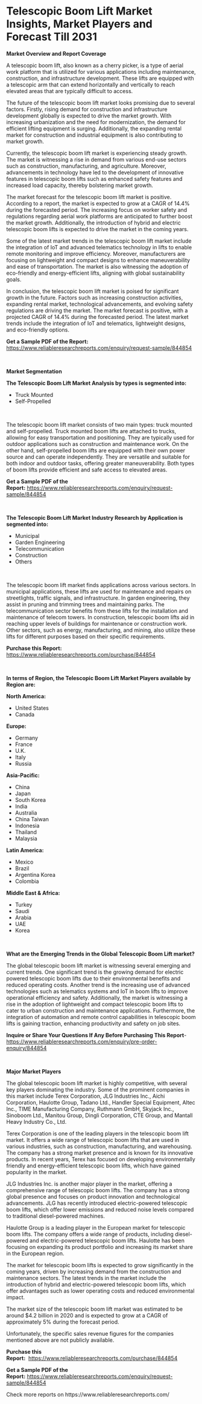 <p><h1>Telescopic Boom Lift Market Insights, Market Players and Forecast Till 2031</h1></p><p><strong>Market Overview and Report Coverage</strong></p>
<p><p>A telescopic boom lift, also known as a cherry picker, is a type of aerial work platform that is utilized for various applications including maintenance, construction, and infrastructure development. These lifts are equipped with a telescopic arm that can extend horizontally and vertically to reach elevated areas that are typically difficult to access.</p><p>The future of the telescopic boom lift market looks promising due to several factors. Firstly, rising demand for construction and infrastructure development globally is expected to drive the market growth. With increasing urbanization and the need for modernization, the demand for efficient lifting equipment is surging. Additionally, the expanding rental market for construction and industrial equipment is also contributing to market growth.</p><p>Currently, the telescopic boom lift market is experiencing steady growth. The market is witnessing a rise in demand from various end-use sectors such as construction, manufacturing, and agriculture. Moreover, advancements in technology have led to the development of innovative features in telescopic boom lifts such as enhanced safety features and increased load capacity, thereby bolstering market growth.</p><p>The market forecast for the telescopic boom lift market is positive. According to a report, the market is expected to grow at a CAGR of 14.4% during the forecasted period. The increasing focus on worker safety and regulations regarding aerial work platforms are anticipated to further boost the market growth. Additionally, the introduction of hybrid and electric telescopic boom lifts is expected to drive the market in the coming years.</p><p>Some of the latest market trends in the telescopic boom lift market include the integration of IoT and advanced telematics technology in lifts to enable remote monitoring and improve efficiency. Moreover, manufacturers are focusing on lightweight and compact designs to enhance maneuverability and ease of transportation. The market is also witnessing the adoption of eco-friendly and energy-efficient lifts, aligning with global sustainability goals.</p><p>In conclusion, the telescopic boom lift market is poised for significant growth in the future. Factors such as increasing construction activities, expanding rental market, technological advancements, and evolving safety regulations are driving the market. The market forecast is positive, with a projected CAGR of 14.4% during the forecasted period. The latest market trends include the integration of IoT and telematics, lightweight designs, and eco-friendly options.</p></p>
<p><strong>Get a Sample PDF of the Report:</strong> <a href="https://www.reliableresearchreports.com/enquiry/request-sample/844854">https://www.reliableresearchreports.com/enquiry/request-sample/844854</a></p>
<p>&nbsp;</p>
<p><strong>Market Segmentation</strong></p>
<p><strong>The Telescopic Boom Lift Market Analysis by types is segmented into:</strong></p>
<p><ul><li>Truck Mounted</li><li>Self-Propelled</li></ul></p>
<p>&nbsp;</p>
<p><p>The telescopic boom lift market consists of two main types: truck mounted and self-propelled. Truck mounted boom lifts are attached to trucks, allowing for easy transportation and positioning. They are typically used for outdoor applications such as construction and maintenance work. On the other hand, self-propelled boom lifts are equipped with their own power source and can operate independently. They are versatile and suitable for both indoor and outdoor tasks, offering greater maneuverability. Both types of boom lifts provide efficient and safe access to elevated areas.</p></p>
<p><strong>Get a Sample PDF of the Report:</strong>&nbsp;<a href="https://www.reliableresearchreports.com/enquiry/request-sample/844854">https://www.reliableresearchreports.com/enquiry/request-sample/844854</a></p>
<p>&nbsp;</p>
<p><strong>The Telescopic Boom Lift Market Industry Research by Application is segmented into:</strong></p>
<p><ul><li>Municipal</li><li>Garden Engineering</li><li>Telecommunication</li><li>Construction</li><li>Others</li></ul></p>
<p>&nbsp;</p>
<p><p>The telescopic boom lift market finds applications across various sectors. In municipal applications, these lifts are used for maintenance and repairs on streetlights, traffic signals, and infrastructure. In garden engineering, they assist in pruning and trimming trees and maintaining parks. The telecommunication sector benefits from these lifts for the installation and maintenance of telecom towers. In construction, telescopic boom lifts aid in reaching upper levels of buildings for maintenance or construction work. Other sectors, such as energy, manufacturing, and mining, also utilize these lifts for different purposes based on their specific requirements.</p></p>
<p><strong>Purchase this Report:</strong>&nbsp; <a href="https://www.reliableresearchreports.com/purchase/844854">https://www.reliableresearchreports.com/purchase/844854</a></p>
<p>&nbsp;</p>
<p><strong>In terms of Region, the Telescopic Boom Lift Market Players available by Region are:</strong></p>
<p>
    <p> <strong> North America: </strong>
        <ul>
            <li>United States</li>
            <li>Canada</li>
        </ul>
        </p> 
    <p> <strong> Europe: </strong>
        <ul>
            <li>Germany</li>
            <li>France</li>
            <li>U.K.</li>
            <li>Italy</li>
            <li>Russia</li>
        </ul>
        </p> 
    <p> <strong> Asia-Pacific: </strong>
        <ul>
            <li>China</li>
            <li>Japan</li>
            <li>South Korea</li>
            <li>India</li>
            <li>Australia</li>
            <li>China Taiwan</li>
            <li>Indonesia</li>
            <li>Thailand</li>
            <li>Malaysia</li>
        </ul>
        </p> 
    <p> <strong> Latin America: </strong>
        <ul>
            <li>Mexico</li>
            <li>Brazil</li>
            <li>Argentina Korea</li>
            <li>Colombia</li>
        </ul>
        </p> 
    <p> <strong> Middle East & Africa: </strong>
        <ul>
            <li>Turkey</li>
            <li>Saudi</li>
            <li>Arabia</li>
            <li>UAE</li>
            <li>Korea</li>
        </ul>
    </p>
    </p>
<p>&nbsp;</p>
<p><strong>What are the Emerging Trends in the Global Telescopic Boom Lift market?</strong></p>
<p><p>The global telescopic boom lift market is witnessing several emerging and current trends. One significant trend is the growing demand for electric powered telescopic boom lifts due to their environmental benefits and reduced operating costs. Another trend is the increasing use of advanced technologies such as telematics systems and IoT in boom lifts to improve operational efficiency and safety. Additionally, the market is witnessing a rise in the adoption of lightweight and compact telescopic boom lifts to cater to urban construction and maintenance applications. Furthermore, the integration of automation and remote control capabilities in telescopic boom lifts is gaining traction, enhancing productivity and safety on job sites.</p></p>
<p><strong>Inquire or Share Your Questions If Any Before Purchasing This Report</strong>- <a href="https://www.reliableresearchreports.com/enquiry/pre-order-enquiry/844854">https://www.reliableresearchreports.com/enquiry/pre-order-enquiry/844854</a></p>
<p>&nbsp;</p>
<p><strong>Major Market Players</strong></p>
<p><p>The global telescopic boom lift market is highly competitive, with several key players dominating the industry. Some of the prominent companies in this market include Terex Corporation, JLG Industries Inc., Aichi Corporation, Haulotte Group, Tadano Ltd., Handler Special Equipment, Altec Inc., TIME Manufacturing Company, Ruthmann GmbH, Skyjack Inc., Sinoboom Ltd., Manitou Group, Dingli Corporation, CTE Group, and Mantall Heavy Industry Co., Ltd. </p><p>Terex Corporation is one of the leading players in the telescopic boom lift market. It offers a wide range of telescopic boom lifts that are used in various industries, such as construction, manufacturing, and warehousing. The company has a strong market presence and is known for its innovative products. In recent years, Terex has focused on developing environmentally friendly and energy-efficient telescopic boom lifts, which have gained popularity in the market.</p><p>JLG Industries Inc. is another major player in the market, offering a comprehensive range of telescopic boom lifts. The company has a strong global presence and focuses on product innovation and technological advancements. JLG has recently introduced electric-powered telescopic boom lifts, which offer lower emissions and reduced noise levels compared to traditional diesel-powered machines.</p><p>Haulotte Group is a leading player in the European market for telescopic boom lifts. The company offers a wide range of products, including diesel-powered and electric-powered telescopic boom lifts. Haulotte has been focusing on expanding its product portfolio and increasing its market share in the European region.</p><p>The market for telescopic boom lifts is expected to grow significantly in the coming years, driven by increasing demand from the construction and maintenance sectors. The latest trends in the market include the introduction of hybrid and electric-powered telescopic boom lifts, which offer advantages such as lower operating costs and reduced environmental impact.</p><p>The market size of the telescopic boom lift market was estimated to be around $4.2 billion in 2020 and is expected to grow at a CAGR of approximately 5% during the forecast period. </p><p>Unfortunately, the specific sales revenue figures for the companies mentioned above are not publicly available.</p></p>
<p><strong>Purchase this Report:</strong>&nbsp;&nbsp;<a href="https://www.reliableresearchreports.com/purchase/844854">https://www.reliableresearchreports.com/purchase/844854</a></p>
<p></p>
<p><strong>Get a Sample PDF of the Report:</strong>&nbsp;<a href="https://www.reliableresearchreports.com/enquiry/request-sample/844854">https://www.reliableresearchreports.com/enquiry/request-sample/844854</a></p>
<p>Check more reports on https://www.reliableresearchreports.com/</p>